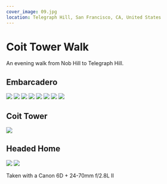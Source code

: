 ```yaml
---
cover_image: 09.jpg
location: Telegraph Hill, San Francisco, CA, United States
---
```


# Coit Tower Walk

An evening walk from Nob Hill to Telegraph Hill.

## Embarcadero

<photo-row>
  <img src="01.jpg">
</photo-row>
<photo-row>
  <img src="02.jpg">
  <img src="03.jpg">
  <img src="04.jpg">
</photo-row>
<photo-row>
  <img src="05.jpg">
</photo-row>
<photo-row>
  <img src="06.jpg">
  <img src="07.jpg">
</photo-row>
<photo-row>
  <img src="08.jpg">
</photo-row>

## Coit Tower

<photo-row>
  <img src="09.jpg" class="primary">
</photo-row>

## Headed Home

<photo-row>
  <img src="10.jpg">
  <img src="11.jpg">
</photo-row>

Taken with a Canon 6D + 24-70mm f/2.8L II

